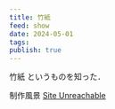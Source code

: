 ```yaml
---
title: 竹紙
feed: show
date: 2024-05-01
tags: 
publish: true
---
```




竹紙 というものを知った．

制作風景
[Site Unreachable](https://x.com/kamipapa2/status/1784922389002023007?s=46)



